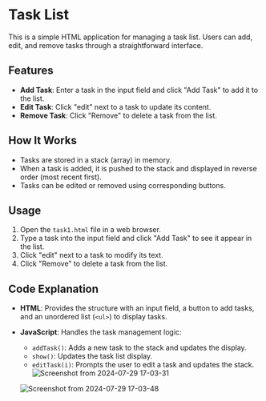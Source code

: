 # Task List

This is a simple HTML application for managing a task list. Users can add, edit, and remove tasks through a straightforward interface.

## Features

- **Add Task**: Enter a task in the input field and click "Add Task" to add it to the list.
- **Edit Task**: Click "edit" next to a task to update its content.
- **Remove Task**: Click "Remove" to delete a task from the list.

## How It Works

- Tasks are stored in a stack (array) in memory.
- When a task is added, it is pushed to the stack and displayed in reverse order (most recent first).
- Tasks can be edited or removed using corresponding buttons.

## Usage

1. Open the `task1.html` file in a web browser.
2. Type a task into the input field and click "Add Task" to see it appear in the list.
3. Click "edit" next to a task to modify its text.
4. Click "Remove" to delete a task from the list.

## Code Explanation

- **HTML**: Provides the structure with an input field, a button to add tasks, and an unordered list (`<ul>`) to display tasks.
- **JavaScript**: Handles the task management logic:
  - `addTask()`: Adds a new task to the stack and updates the display.
  - `show()`: Updates the task list display.
  - `editTask(i)`: Prompts the user to edit a task and updates the stack.
  ![Screenshot from 2024-07-29 17-03-31](https://github.com/user-attachments/assets/f4540f6d-80e1-464a-962b-7ec094c63972)

  ![Screenshot from 2024-07-29 17-03-48](https://github.com/user-attachments/assets/f01a14be-7dec-436d-abea-f1ab445ef515)



